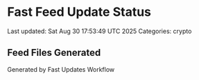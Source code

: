 # Fast Feed Update Status
Last updated: Sat Aug 30 17:53:49 UTC 2025
Categories: crypto

## Feed Files Generated

Generated by Fast Updates Workflow
